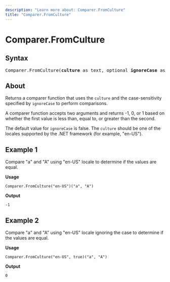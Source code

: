 ```yaml
---
description: "Learn more about: Comparer.FromCulture"
title: "Comparer.FromCulture"
---
```

# Comparer.FromCulture

## Syntax

<pre>
Comparer.FromCulture(<b>culture</b> as text, optional <b>ignoreCase</b> as nullable logical) as function
</pre>

## About

Returns a comparer function that uses the `culture` and the case-sensitivity specified by `ignoreCase` to perform comparisons.

A comparer function accepts two arguments and returns -1, 0, or 1 based on whether the first value is less than, equal to, or greater than the second.

The default value for `ignoreCase` is false. The `culture` should be one of the locales supported by the .NET framework (for example, "en-US").

## Example 1

Compare "a" and "A" using "en-US" locale to determine if the values are equal.

**Usage**

```powerquery-m
Comparer.FromCulture("en-US")("a", "A")
```

**Output**

`-1`

## Example 2

Compare "a" and "A" using "en-US" locale ignoring the case to determine if the values are equal.

**Usage**

```powerquery-m
Comparer.FromCulture("en-US", true)("a", "A")
```

**Output**

`0`
